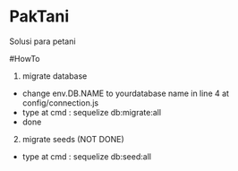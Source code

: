 # PakTani

Solusi para petani


#HowTo
1. migrate database
  - change env.DB.NAME to yourdatabase name in line 4 at config/connection.js 
  - type at cmd : sequelize db:migrate:all
  - done
2. migrate seeds (NOT DONE)
  - type at cmd : sequelize db:seed:all
